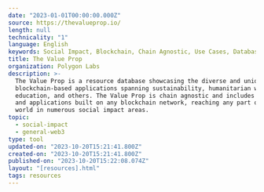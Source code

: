 ```yaml
---
date: "2023-01-01T00:00:00.000Z"
source: https://thevalueprop.io/
length: null
technicality: "1"
language: English
keywords: Social Impact, Blockchain, Chain Agnostic, Use Cases, Database
title: The Value Prop
organization: Polygon Labs
description: >-
  The Value Prop is a resource database showcasing the diverse and unique
  blockchain-based applications spanning sustainability, humanitarian work,
  education, and others. The Value Prop is chain agnostic and includes use cases
  and applications built on any blockchain network, reaching any part of the
  world in numerous social impact areas.
topic:
  - social-impact
  - general-web3
type: tool
updated-on: "2023-10-20T15:21:41.800Z"
created-on: "2023-10-20T15:21:41.800Z"
published-on: "2023-10-20T15:22:08.074Z"
layout: "[resources].html"
tags: resources
---
```

